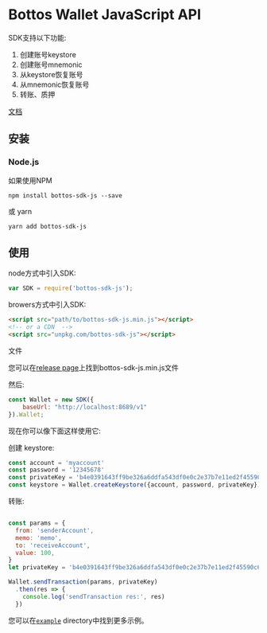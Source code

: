 # Bottos Wallet JavaScript API

SDK支持以下功能:

1. 创建账号keystore
2. 创建账号mnemonic
3. 从keystore恢复账号
4. 从mnemonic恢复账号
5. 转账、质押

[文档](./Wallet-API-中文.md)

## 安装

### Node.js

如果使用NPM

```shell
npm install bottos-sdk-js --save
```

或 yarn

```shell
yarn add bottos-sdk-js
```

## 使用

node方式中引入SDK:

```js
var SDK = require('bottos-sdk-js');
```

browers方式中引入SDK:

```html
<script src="path/to/bottos-sdk-js.min.js"></script>
<!-- or a CDN  -->
<script src="unpkg.com/bottos-sdk-js"></script>
```

文件

您可以在[release page](https://github.com/bottos-project/bottos-sdk-js/releases)上找到bottos-sdk-js.min.js文件

然后:

```js
const Wallet = new SDK({
    baseUrl: "http://localhost:8689/v1"
}).Wallet;
```

现在你可以像下面这样使用它:

创建 keystore:

```js
const account = 'myaccount'
const password = '12345678'
const privateKey = 'b4e0391643ff9be326a6ddfa543df0e0c2e37b7e11ed2f45590c62a5d5f09d9f'
const keystore = Wallet.createKeystore({account, password, privateKey})
```

转账:
```js

const params = {
  from: 'senderAccount',
  memo: 'memo',
  to: 'receiveAccount',
  value: 100,
}
let privateKey = 'b4e0391643ff9be326a6ddfa543df0e0c2e37b7e11ed2f45590c62a5d5f09d9f'

Wallet.sendTransaction(params, privateKey)
  .then(res => {
    console.log('sendTransaction res:', res)
  })
```
您可以在[`example`](https://github.com/bottos-project/bottos-sdk-js/tree/master/example) directory中找到更多示例。
